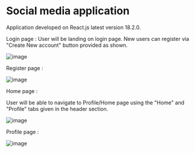 # Social media application

Application developed on React.js latest version 18.2.0.

Login page : User will be landing on login page. New users can register via "Create New account" button provided as shown.

![image](https://user-images.githubusercontent.com/107784718/192439883-7c72b123-c491-4b18-a528-b6d16aca60b5.png)


Register page :

![image](https://user-images.githubusercontent.com/107784718/192439700-99ab7baf-c0e0-4bb2-a07e-b86266d857c3.png)


Home page :

User will be able to navigate to Profile/Home page using the "Home" and "Profile" tabs given in the header section.

![image](https://user-images.githubusercontent.com/107784718/191647328-bf42e0b5-0130-4736-bc0e-98842098d849.png)

Profile page :

![image](https://user-images.githubusercontent.com/107784718/192440226-28446f09-d1e6-401b-bec2-3326ba59965e.png)
